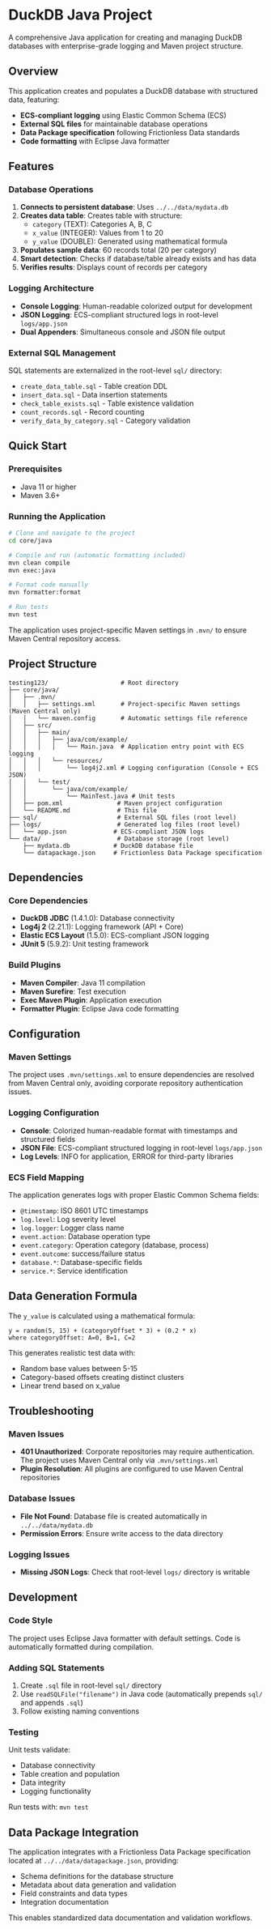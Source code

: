 # DuckDB Java Project

A comprehensive Java application for creating and managing DuckDB databases with enterprise-grade logging and Maven project structure.

## Overview

This application creates and populates a DuckDB database with structured data, featuring:
- **ECS-compliant logging** using Elastic Common Schema (ECS)
- **External SQL files** for maintainable database operations  
- **Data Package specification** following Frictionless Data standards
- **Code formatting** with Eclipse Java formatter

## Features

### Database Operations
1. **Connects to persistent database**: Uses `../../data/mydata.db` 
2. **Creates data table**: Creates table with structure:
   - `category` (TEXT): Categories A, B, C
   - `x_value` (INTEGER): Values from 1 to 20  
   - `y_value` (DOUBLE): Generated using mathematical formula
3. **Populates sample data**: 60 records total (20 per category)
4. **Smart detection**: Checks if database/table already exists and has data
5. **Verifies results**: Displays count of records per category

### Logging Architecture
- **Console Logging**: Human-readable colorized output for development
- **JSON Logging**: ECS-compliant structured logs in root-level `logs/app.json`
- **Dual Appenders**: Simultaneous console and JSON file output

### External SQL Management
SQL statements are externalized in the root-level `sql/` directory:
- `create_data_table.sql` - Table creation DDL
- `insert_data.sql` - Data insertion statements  
- `check_table_exists.sql` - Table existence validation
- `count_records.sql` - Record counting
- `verify_data_by_category.sql` - Category validation

## Quick Start

### Prerequisites
- Java 11 or higher
- Maven 3.6+

### Running the Application

```bash
# Clone and navigate to the project
cd core/java

# Compile and run (automatic formatting included)
mvn clean compile
mvn exec:java

# Format code manually
mvn formatter:format

# Run tests
mvn test
```

The application uses project-specific Maven settings in `.mvn/` to ensure Maven Central repository access.

## Project Structure

```
testing123/                    # Root directory
├── core/java/
│   ├── .mvn/
│   │   ├── settings.xml       # Project-specific Maven settings (Maven Central only)
│   │   └── maven.config       # Automatic settings file reference
│   ├── src/
│   │   ├── main/
│   │   │   ├── java/com/example/
│   │   │   │   └── Main.java  # Application entry point with ECS logging
│   │   │   └── resources/
│   │   │       └── log4j2.xml # Logging configuration (Console + ECS JSON)
│   │   └── test/
│   │       └── java/com/example/
│   │           └── MainTest.java # Unit tests
│   ├── pom.xml               # Maven project configuration
│   └── README.md             # This file
├── sql/                      # External SQL files (root level)
├── logs/                     # Generated log files (root level)
│   └── app.json             # ECS-compliant JSON logs
└── data/                     # Database storage (root level)
    ├── mydata.db            # DuckDB database file
    └── datapackage.json     # Frictionless Data Package specification
```

## Dependencies

### Core Dependencies
- **DuckDB JDBC** (1.4.1.0): Database connectivity
- **Log4j 2** (2.21.1): Logging framework (API + Core)  
- **Elastic ECS Layout** (1.5.0): ECS-compliant JSON logging
- **JUnit 5** (5.9.2): Unit testing framework

### Build Plugins
- **Maven Compiler**: Java 11 compilation
- **Maven Surefire**: Test execution  
- **Exec Maven Plugin**: Application execution
- **Formatter Plugin**: Eclipse Java code formatting

## Configuration

### Maven Settings
The project uses `.mvn/settings.xml` to ensure dependencies are resolved from Maven Central only, avoiding corporate repository authentication issues.

### Logging Configuration
- **Console**: Colorized human-readable format with timestamps and structured fields
- **JSON File**: ECS-compliant structured logging in root-level `logs/app.json`
- **Log Levels**: INFO for application, ERROR for third-party libraries

### ECS Field Mapping
The application generates logs with proper Elastic Common Schema fields:
- `@timestamp`: ISO 8601 UTC timestamps
- `log.level`: Log severity level  
- `log.logger`: Logger class name
- `event.action`: Database operation type
- `event.category`: Operation category (database, process)
- `event.outcome`: success/failure status
- `database.*`: Database-specific fields
- `service.*`: Service identification

## Data Generation Formula

The `y_value` is calculated using a mathematical formula:
```
y = random(5, 15) + (categoryOffset * 3) + (0.2 * x)
where categoryOffset: A=0, B=1, C=2
```

This generates realistic test data with:
- Random base values between 5-15
- Category-based offsets creating distinct clusters  
- Linear trend based on x_value

## Troubleshooting

### Maven Issues
- **401 Unauthorized**: Corporate repositories may require authentication. The project uses Maven Central only via `.mvn/settings.xml`
- **Plugin Resolution**: All plugins are configured to use Maven Central repositories

### Database Issues  
- **File Not Found**: Database file is created automatically in `../../data/mydata.db`
- **Permission Errors**: Ensure write access to the data directory

### Logging Issues
- **Missing JSON Logs**: Check that root-level `logs/` directory is writable

## Development

### Code Style
The project uses Eclipse Java formatter with default settings. Code is automatically formatted during compilation.

### Adding SQL Statements
1. Create `.sql` file in root-level `sql/` directory
2. Use `readSQLFile("filename")` in Java code (automatically prepends `sql/` and appends `.sql`)
3. Follow existing naming conventions

### Testing
Unit tests validate:
- Database connectivity
- Table creation and population
- Data integrity
- Logging functionality

Run tests with: `mvn test`

## Data Package Integration

The application integrates with a Frictionless Data Package specification located at `../../data/datapackage.json`, providing:
- Schema definitions for the database structure
- Metadata about data generation and validation
- Field constraints and data types
- Integration documentation

This enables standardized data documentation and validation workflows.